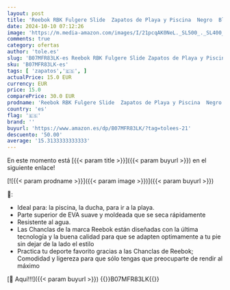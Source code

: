 ```yaml
---
layout: post
title: 'Reebok RBK Fulgere Slide  Zapatos de Playa y Piscina  Negro  Black   42 EU'
date: 2024-10-10 07:12:26
image: 'https://m.media-amazon.com/images/I/21pcqAK0NeL._SL500_._SL400_.jpg'
comments: true
category: ofertas
author: 'tole.es'
slug: 'B07MFR83LK-es Reebok RBK Fulgere Slide Zapatos de Playa y Piscina Negro...'
sku: 'B07MFR83LK-es'
tags: [ 'zapatos','🇪🇸', ]
actualPrice: 15.0 EUR
currency: EUR
price: 15.0
comparePrice: 30.0 EUR
prodname: 'Reebok RBK Fulgere Slide  Zapatos de Playa y Piscina  Negro  Black   42 EU'
country: 'es'
flag: '🇪🇸'
brand: ''
buyurl: 'https://www.amazon.es/dp/B07MFR83LK/?tag=tolees-21'
descuento: '50.00'
average: '15.3133333333333'
---
```


En este momento está [{{< param title >}}]({{< param buyurl >}}) en el siguiente enlace!

[![{{< param prodname >}}]({{< param image >}})]({{< param buyurl >}})

🔎:

- Ideal para: la piscina, la ducha, para ir a la playa.
- Parte superior de EVA suave y moldeada que se seca rápidamente
- Resistente al agua.
- Las Chanclas de la marca Reebok están diseñadas con la última tecnología y la buena calidad para que se adapten optimamente a tu pie sin dejar de la lado el estilo
- Practica tu deporte favorito gracias a las Chanclas de Reebok; Comodidad y ligereza para que sólo tengas que preocuparte de rendir al máximo

[🛒 Aquí!!!]({{< param buyurl >}})
{{<world>}}B07MFR83LK{{</world>}}
